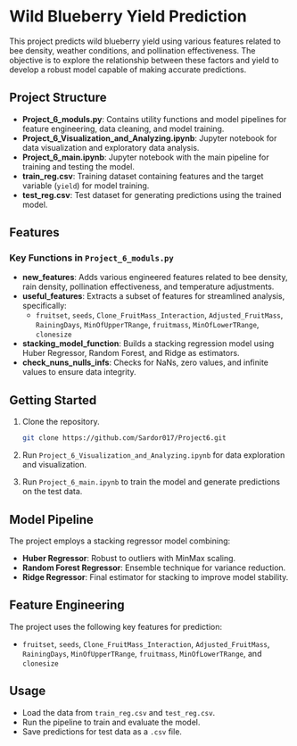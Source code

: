 
# Wild Blueberry Yield Prediction

This project predicts wild blueberry yield using various features related to bee density, weather conditions, and pollination effectiveness. The objective is to explore the relationship between these factors and yield to develop a robust model capable of making accurate predictions.

## Project Structure

- **Project_6_moduls.py**: Contains utility functions and model pipelines for feature engineering, data cleaning, and model training.
- **Project_6_Visualization_and_Analyzing.ipynb**: Jupyter notebook for data visualization and exploratory data analysis.
- **Project_6_main.ipynb**: Jupyter notebook with the main pipeline for training and testing the model.
- **train_reg.csv**: Training dataset containing features and the target variable (`yield`) for model training.
- **test_reg.csv**: Test dataset for generating predictions using the trained model.

## Features

### Key Functions in `Project_6_moduls.py`

- **new_features**: Adds various engineered features related to bee density, rain density, pollination effectiveness, and temperature adjustments.
- **useful_features**: Extracts a subset of features for streamlined analysis, specifically:
  - `fruitset`, `seeds`, `Clone_FruitMass_Interaction`, `Adjusted_FruitMass`, `RainingDays`, `MinOfUpperTRange`, `fruitmass`, `MinOfLowerTRange`, `clonesize`
- **stacking_model_function**: Builds a stacking regression model using Huber Regressor, Random Forest, and Ridge as estimators.
- **check_nuns_nulls_infs**: Checks for NaNs, zero values, and infinite values to ensure data integrity.

## Getting Started

1. Clone the repository.
   ```bash
   git clone https://github.com/Sardor017/Project6.git
   ```

2. Run `Project_6_Visualization_and_Analyzing.ipynb` for data exploration and visualization.

3. Run `Project_6_main.ipynb` to train the model and generate predictions on the test data.

## Model Pipeline

The project employs a stacking regressor model combining:
- **Huber Regressor**: Robust to outliers with MinMax scaling.
- **Random Forest Regressor**: Ensemble technique for variance reduction.
- **Ridge Regressor**: Final estimator for stacking to improve model stability.

## Feature Engineering

The project uses the following key features for prediction: 
- `fruitset`, `seeds`, `Clone_FruitMass_Interaction`, `Adjusted_FruitMass`, `RainingDays`, `MinOfUpperTRange`, `fruitmass`, `MinOfLowerTRange`, and `clonesize`

## Usage

- Load the data from `train_reg.csv` and `test_reg.csv`.
- Run the pipeline to train and evaluate the model.
- Save predictions for test data as a `.csv` file.
